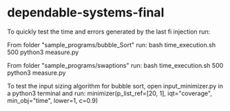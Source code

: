 # dependable-systems-final

To quickly test the time and errors generated by the last fi injection run:

From folder "sample_programs/bubble_Sort" run:
bash time_execution.sh 500
python3 measure.py

From folder "sample_programs/swaptions" run:
bash time_execution.sh 500
python3 measure.py

To test the input sizing algorithm for bubble sort, open input_minimizer.py in a python3 terminal and run:
minimizer(p_list_ref=[20, 1], iqt="coverage", min_obj="time", lower=1, c=0.9)





